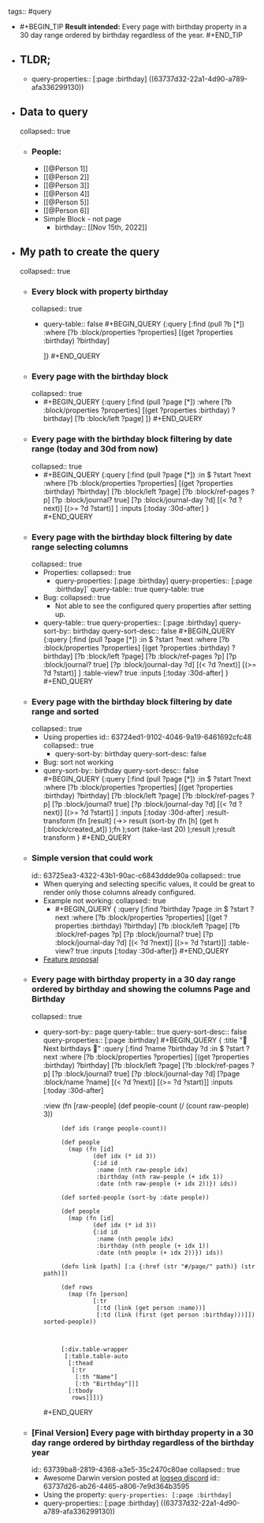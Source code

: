 tags:: #query

- #+BEGIN_TIP
  **Result intended:**
  Every page with birthday property in a 30 day range ordered by birthday regardless of the year.
  #+END_TIP
- ## TLDR;
	- query-properties:: [:page :birthday]
	  ((63737d32-22a1-4d90-a789-afa336299130))
- ## Data to query
  collapsed:: true
	- ### People:
		- [[@Person 1]]
		- [[@Person 2]]
		- [[@Person 3]]
		- [[@Person 4]]
		- [[@Person 5]]
		- [[@Person 6]]
		- Simple Block - not page
			- birthday:: [[Nov 15th, 2022]]
- ## My path to create the query
  collapsed:: true
	- ### Every block with property birthday
	  collapsed:: true
		- query-table:: false
		  #+BEGIN_QUERY
		  {:query
		   [:find
		    (pull ?b [*])
		  :where
		    [?b :block/properties ?properties]
		    [(get ?properties :birthday) ?birthday]
		  
		  ]}
		  #+END_QUERY
	- ### Every page with the birthday block
	  collapsed:: true
		- #+BEGIN_QUERY
		  {:query
		   [:find
		  (pull ?page [*])
		  :where
		  [?b :block/properties ?properties]
		  [(get ?properties :birthday) ?birthday]
		  [?b :block/left ?page]
		  ]}
		  #+END_QUERY
	- ### Every page with the birthday block filtering by date range (today and 30d from now)
	  collapsed:: true
		- #+BEGIN_QUERY
		  {:query
		   [:find
		  (pull ?page [*])
		  :in $ ?start ?next
		  :where
		  [?b :block/properties ?properties]
		  [(get ?properties :birthday) ?birthday]
		  [?b :block/left ?page]
		  [?b :block/ref-pages ?p]
		  [?p :block/journal? true]
		  [?p :block/journal-day ?d]
		  [(< ?d ?next)]
		  [(>= ?d ?start)]
		  ]
		  :inputs [:today :30d-after]
		  }
		  #+END_QUERY
	- ### Every page with the birthday block filtering by date range selecting columns
	  collapsed:: true
		- Properties:
		  collapsed:: true
			- query-properties: [:page :birthday]
			  query-properties:: [:page :birthday]`
			  query-table:: true
			  query-table: true
		- Bug:
		  collapsed:: true
			- Not able to see the configured query properties after setting up.
		- query-table:: true
		  query-properties:: [:page :birthday]
		  query-sort-by:: birthday
		  query-sort-desc:: false
		  #+BEGIN_QUERY
		  {:query
		   [:find
		  (pull ?page [*])
		  :in $ ?start ?next
		  :where
		  [?b :block/properties ?properties]
		  [(get ?properties :birthday) ?birthday]
		  [?b :block/left ?page]
		  [?b :block/ref-pages ?p]
		  [?p :block/journal? true]
		  [?p :block/journal-day ?d]
		  [(< ?d ?next)]
		  [(>= ?d ?start)]
		  ]
		  :table-view? true
		  :inputs [:today :30d-after]
		  }
		  #+END_QUERY
	- ### Every page with the birthday block filtering by date range and sorted
	  collapsed:: true
		- Using properties
		  id:: 63724ed1-9102-4046-9a19-6461692cfc48
		  collapsed:: true
			- query-sort-by: birthday
			  query-sort-desc: false
		- Bug: sort not working
		- query-sort-by:: birthday
		  query-sort-desc:: false
		  #+BEGIN_QUERY
		  {:query
		   [:find
		  (pull ?page [*])
		  :in $ ?start ?next
		  :where
		  [?b :block/properties ?properties]
		  [(get ?properties :birthday) ?birthday]
		  [?b :block/left ?page]
		  [?b :block/ref-pages ?p]
		  [?p :block/journal? true]
		  [?p :block/journal-day ?d]
		  [(< ?d ?next)]
		  [(>= ?d ?start)]
		  ]
		  :inputs [:today :30d-after]
		   :result-transform (fn [result]
		                   (->> result
		                     (sort-by 
		                      (fn [h]
		                          (get h [:block/created_at])
		                        );fn
		                      );sort
		                     (take-last 20)
		                     );result
		                   );result transform
		  }
		  #+END_QUERY
	- ### Simple version that could work
	  id:: 63725ea3-4322-43b1-90ac-c6843ddde90a
	  collapsed:: true
		- When querying and selecting specific values, it could be great to render only those columns already configured.
		- Example not working:
		  collapsed:: true
			- #+BEGIN_QUERY
			  {
			   :query
			   [:find
			     ?birthday ?page
			    :in $ ?start ?next
			    :where
			    [?b :block/properties ?properties]
			    [(get ?properties :birthday) ?birthday]
			    [?b :block/left ?page]
			    [?b :block/ref-pages ?p]
			    [?p :block/journal? true]
			    [?p :block/journal-day ?d]
			    [(< ?d ?next)]
			    [(>= ?d ?start)]]
			   :table-view? true
			   :inputs [:today :30d-after]}
			  #+END_QUERY
		- [Feature proposal](https://discuss.logseq.com/t/queries-with-specific-attributes-on-find-organized-in-columns-with-table-view/12441)
	- ### Every page with birthday property in a 30 day range ordered by birthday and showing the columns Page and Birthday
	  collapsed:: true
		- query-sort-by:: page
		  query-table:: true
		  query-sort-desc:: false
		  query-properties:: [:page :birthday]
		  #+BEGIN_QUERY
		  {
		  :title "🎂 Next birthdays 🎂"
		  :query
		   [:find
		    ?name ?birthday ?d
		    :in $ ?start ?next
		    :where
		    [?b :block/properties ?properties]
		    [(get ?properties :birthday) ?birthday]
		    [?b :block/left ?page]
		    [?b :block/ref-pages ?p]
		    [?p :block/journal? true]
		    [?p :block/journal-day ?d]
		    [?page :block/name ?name]
		    [(< ?d ?next)]
		    [(>= ?d ?start)]]
		   :inputs [:today :30d-after]
		  
		   :view (fn [raw-people]
		          (def people-count (/ (count raw-people) 3))
		  
		           (def ids (range people-count))
		  
		           (def people
		             (map (fn [id]
		                    (def idx (* id 3))
		                    {:id id
		                     :name (nth raw-people idx)
		                     :birthday (nth raw-people (+ idx 1))
		                     :date (nth raw-people (+ idx 2))}) ids))
		  
		           (def sorted-people (sort-by :date people))
		  
		           (def people
		             (map (fn [id]
		                    (def idx (* id 3))
		                    {:id id
		                     :name (nth people idx)
		                     :birthday (nth people (+ idx 1))
		                     :date (nth people (+ idx 2))}) ids))
		  
		           (defn link [path] [:a {:href (str "#/page/" path)} (str path)])
		  
		           (def rows
		             (map (fn [person]
		                    [:tr
		                     [:td (link (get person :name))]
		                     [:td (link (first (get person :birthday)))]]) sorted-people))
		  
		  
		  
		           [:div.table-wrapper
		            [:table.table-auto
		             [:thead
		              [:tr
		               [:th "Name"]
		               [:th "Birthday"]]]
		             [:tbody
		              rows]]])}
		  #+END_QUERY
	- ### [Final Version] Every page with birthday property in a 30 day range ordered by birthday regardless of the birthday year
	  id:: 63739ba8-2819-4368-a3e5-35c2470c80ae
	  collapsed:: true
		- Awesome Darwin version posted at [logseq discord](https://discord.com/channels/725182569297215569/1041747954819670076/1041982493236138025)
		  id:: 63737d26-ab26-4465-a806-7e9d364b3595
		- Using the property: `query-properties: [:page :birthday]`
		- query-properties:: [:page :birthday]
		  ((63737d32-22a1-4d90-a789-afa336299130))